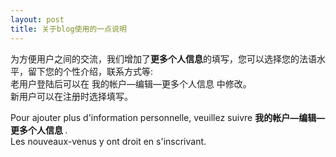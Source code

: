 ```yaml
---
layout: post
title: 关于blog使用的一点说明
---
```


<p>为方便用户之间的交流，我们增加了<strong>更多个人信息</strong>的填写，您可以选择您的法语水平，留下您的个性介绍，联系方式等:<br />老用户登陆后可以在 我的帐户—编辑—更多个人信息 中修改。<br />新用户可以在注册时选择填写。</p>
<p>Pour ajouter plus d&#39;information personnelle, veuillez suivre <strong> 我的帐户—编辑—更多个人信息 </strong>.<br />Les nouveaux-venus y ont droit en s&#39;inscrivant.</p>
